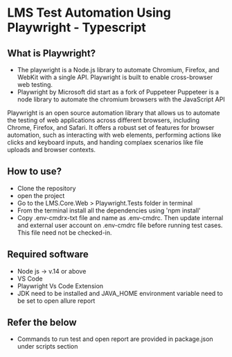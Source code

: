 # LMS Test Automation Using Playwright - Typescript

## What is Playwright?
- The playwright is a Node.js library to automate Chromium, Firefox, and WebKit with a single API. Playwright is built to enable cross-browser web testing.
- Playwright by Microsoft did start as a fork of Puppeteer Puppeteer is a node library to automate the chromium browsers with the JavaScript API

Playwright is an open source automation library that allows us to automate the testing of web applications across different browsers, including Chrome, Firefox, and Safari. It offers a robust set of features for browser automation, such as interacting with web elements, performing actions like clicks and keyboard inputs, and handing complaex scenarios like file uploads and browser contexts.

## How to use?
- Clone the repository
- open the project
- Go to the LMS.Core.Web > Playwright.Tests  folder in terminal
- From the terminal install all the dependencies using 'npm install'
- Copy .env-cmdrx-txt file and name as .env-cmdrc. Then update internal and external user account on .env-cmdrc file before running test cases. This file need not be checked-in.

## Required software
- Node js -> v.14 or above
- VS Code
- Playwright Vs Code Extension
- JDK need to be installed and JAVA_HOME environment variable need to be set to open allure report
 
 ## Refer the below 
  - Commands to run test and open report are provided in package.json under scripts section
